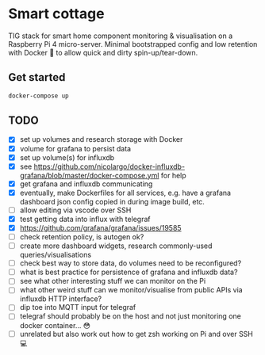 # Smart cottage

TIG stack for smart home component monitoring & visualisation on a Raspberry Pi 4 micro-server. Minimal bootstrapped config and low retention with Docker :whale: to allow quick and dirty spin-up/tear-down. 

## Get started

```bash
docker-compose up
```

## TODO
- [x] set up volumes and research storage with Docker
- [x] volume for grafana to persist data
- [x] set up volume(s) for influxdb
- [x] see https://github.com/nicolargo/docker-influxdb-grafana/blob/master/docker-compose.yml for help
- [x] get grafana and influxdb communicating
- [x] eventually, make Dockerfiles for all services, e.g. have a grafana dashboard json config copied in during image build, etc.
- [ ] allow editing via vscode over SSH
- [x] test getting data into influx with telegraf
- [x] https://github.com/grafana/grafana/issues/19585
- [ ] check retention policy, is autogen ok?
- [ ] create more dashboard widgets, research commonly-used queries/visualisations
- [ ] check best way to store data, do volumes need to be reconfigured?
- [ ] what is best practice for persistence of grafana and influxdb data?
- [ ] see what other interesting stuff we can monitor on the Pi
- [ ] what other weird stuff can we monitor/visualise from public APIs via influxdb HTTP interface?
- [ ] dip toe into MQTT input for telegraf
- [ ] telegraf should probably be on the host and not just monitoring one docker container... :flushed:
- [ ] unrelated but also work out how to get zsh working on Pi and over SSH :computer:
